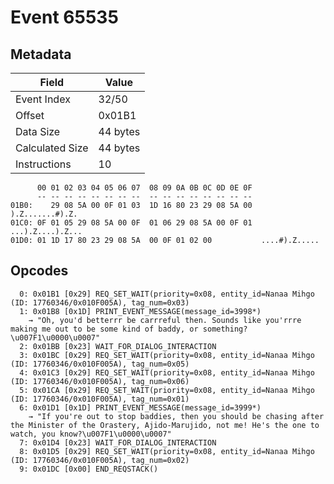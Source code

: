 # Event 65535

## Metadata

| Field           | Value    |
|-----------------|----------|
| Event Index     | 32/50    |
| Offset          | 0x01B1   |
| Data Size       | 44 bytes |
| Calculated Size | 44 bytes |
| Instructions    | 10       |

```
      00 01 02 03 04 05 06 07  08 09 0A 0B 0C 0D 0E 0F
      -- -- -- -- -- -- -- --  -- -- -- -- -- -- -- --
01B0:    29 08 5A 00 0F 01 03  1D 16 80 23 29 08 5A 00   ).Z.......#).Z.
01C0: 0F 01 05 29 08 5A 00 0F  01 06 29 08 5A 00 0F 01  ...).Z....).Z...
01D0: 01 1D 17 80 23 29 08 5A  00 0F 01 02 00           ....#).Z.....   
```

## Opcodes

```
  0: 0x01B1 [0x29] REQ_SET_WAIT(priority=0x08, entity_id=Nanaa Mihgo (ID: 17760346/0x010F005A), tag_num=0x03)
  1: 0x01B8 [0x1D] PRINT_EVENT_MESSAGE(message_id=3998*)
    → "Oh, you'd betterrr be carrreful then. Sounds like you'rrre making me out to be some kind of baddy, or something?\u007F1\u0000\u0007"
  2: 0x01BB [0x23] WAIT_FOR_DIALOG_INTERACTION
  3: 0x01BC [0x29] REQ_SET_WAIT(priority=0x08, entity_id=Nanaa Mihgo (ID: 17760346/0x010F005A), tag_num=0x05)
  4: 0x01C3 [0x29] REQ_SET_WAIT(priority=0x08, entity_id=Nanaa Mihgo (ID: 17760346/0x010F005A), tag_num=0x06)
  5: 0x01CA [0x29] REQ_SET_WAIT(priority=0x08, entity_id=Nanaa Mihgo (ID: 17760346/0x010F005A), tag_num=0x01)
  6: 0x01D1 [0x1D] PRINT_EVENT_MESSAGE(message_id=3999*)
    → "If you're out to stop baddies, then you should be chasing after the Minister of the Orastery, Ajido-Marujido, not me! He's the one to watch, you know?\u007F1\u0000\u0007"
  7: 0x01D4 [0x23] WAIT_FOR_DIALOG_INTERACTION
  8: 0x01D5 [0x29] REQ_SET_WAIT(priority=0x08, entity_id=Nanaa Mihgo (ID: 17760346/0x010F005A), tag_num=0x02)
  9: 0x01DC [0x00] END_REQSTACK()
```
